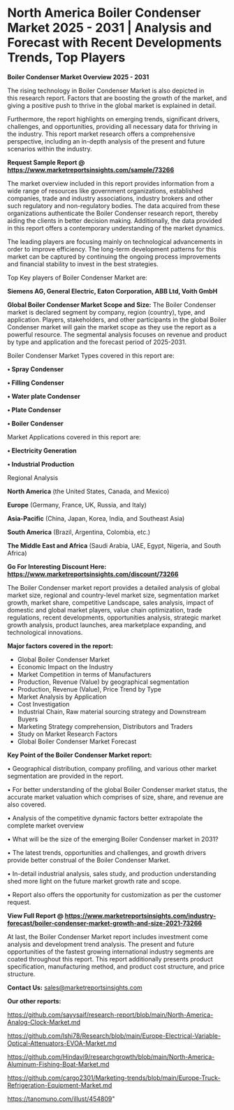 # North America Boiler Condenser Market 2025 - 2031 | Analysis and Forecast with Recent Developments Trends, Top Players

<Strong> Boiler Condenser Market Overview 2025 - 2031</strong>

The rising technology in Boiler Condenser Market is also depicted in this research report. Factors that are boosting the growth of the market, and giving a positive push to thrive in the global market is explained in detail.

Furthermore, the report highlights on emerging trends, significant drivers, challenges, and opportunities, providing all necessary data for thriving in the industry. This report market research offers a comprehensive perspective, including an in-depth analysis of the present and future scenarios within the industry.

<strong>Request Sample Report @ <a href=https://www.marketreportsinsights.com/sample/73266>https://www.marketreportsinsights.com/sample/73266</a></strong>

The market overview included in this report provides information from a wide range of resources like government organizations, established companies, trade and industry associations, industry brokers and other such regulatory and non-regulatory bodies. The data acquired from these organizations authenticate the Boiler Condenser research report, thereby aiding the clients in better decision making. Additionally, the data provided in this report offers a contemporary understanding of the market dynamics.

The leading players are focusing mainly on technological advancements in order to improve efficiency. The long-term development patterns for this market can be captured by continuing the ongoing process improvements and financial stability to invest in the best strategies.

Top Key players of Boiler Condenser Market are:

<strong>Siemens AG, General Electric, Eaton Corporation, ABB Ltd, Voith GmbH</strong>

<strong><b>Global Boiler Condenser Market Scope and Size:</b></strong>
The Boiler Condenser market is declared segment by company, region (country), type, and application. Players, stakeholders, and other participants in the global Boiler Condenser market will gain the market scope as they use the report as a powerful resource. The segmental analysis focuses on revenue and product by type and application and the forecast period of 2025-2031.

Boiler Condenser Market Types covered in this report are:

<strong>• Spray Condenser

• Filling Condenser

• Water plate Condenser

• Plate Condenser

• Boiler Condenser</strong>

Market Applications covered in this report are:

<strong>• Electricity Generation

• Industrial Production</strong> 

Regional Analysis

<strong>North America</strong> (the United States, Canada, and Mexico)

<strong>Europe</strong> (Germany, France, UK, Russia, and Italy)

<strong>Asia-Pacific</strong> (China, Japan, Korea, India, and Southeast Asia)

<strong>South America</strong> (Brazil, Argentina, Colombia, etc.)

<strong>The Middle East and Africa</strong> (Saudi Arabia, UAE, Egypt, Nigeria, and South Africa)

<strong>Go For Interesting Discount Here: <a href=https://www.marketreportsinsights.com/discount/73266>https://www.marketreportsinsights.com/discount/73266</a></strong>

The Boiler Condenser market report provides a detailed analysis of global market size, regional and country-level market size, segmentation market growth, market share, competitive Landscape, sales analysis, impact of domestic and global market players, value chain optimization, trade regulations, recent developments, opportunities analysis, strategic market growth analysis, product launches, area marketplace expanding, and technological innovations.

<strong><b>Major factors covered in the report:</b></strong>
<ul>
  <li>Global Boiler Condenser Market </li>
  <li>Economic Impact on the Industry</li>
  <li>Market Competition in terms of Manufacturers</li>
  <li>Production, Revenue (Value) by geographical segmentation</li>
  <li>Production, Revenue (Value), Price Trend by Type</li>
  <li>Market Analysis by Application</li>
  <li>Cost Investigation</li>
  <li>Industrial Chain, Raw material sourcing strategy and Downstream Buyers</li>
  <li>Marketing Strategy comprehension, Distributors and Traders</li>
  <li>Study on Market Research Factors</li>
  <li>Global Boiler Condenser Market Forecast</li>
</ul>

<strong><b>Key Point of the Boiler Condenser Market report:</b></strong>

• Geographical distribution, company profiling, and various other market segmentation are provided in the report.

• For better understanding of the global Boiler Condenser market status, the accurate market valuation which comprises of size, share, and revenue are also covered.

• Analysis of the competitive dynamic factors better extrapolate the complete market overview

• What will be the size of the emerging Boiler Condenser market in 2031?

• The latest trends, opportunities and challenges, and growth drivers provide better construal of the Boiler Condenser Market.

• In-detail industrial analysis, sales study, and production understanding shed more light on the future market growth rate and scope.

• Report also offers the opportunity for customization as per the customer request.

<strong><b>View Full Report @ <a href=https://www.marketreportsinsights.com/industry-forecast/boiler-condenser-market-growth-and-size-2021-73266>https://www.marketreportsinsights.com/industry-forecast/boiler-condenser-market-growth-and-size-2021-73266</a></b></strong>


At last, the Boiler Condenser Market report includes investment come analysis and development trend analysis. The present and future opportunities of the fastest growing international industry segments are coated throughout this report. This report additionally presents product specification, manufacturing method, and product cost structure, and price structure.

<strong>Contact Us:</strong>
sales@marketreportsinsights.com

<strong>Our other reports:</strong>

<a href=https://github.com/sayysaif/research-report/blob/main/North-America-Analog-Clock-Market.md>https://github.com/sayysaif/research-report/blob/main/North-America-Analog-Clock-Market.md</a>

<a href=https://github.com/Ishi78/Research/blob/main/Europe-Electrical-Variable-Optical-Attenuators-EVOA-Market.md>https://github.com/Ishi78/Research/blob/main/Europe-Electrical-Variable-Optical-Attenuators-EVOA-Market.md</a>

<a href=https://github.com/Hindavi9/researchgrowth/blob/main/North-America-Aluminum-Fishing-Boat-Market.md>https://github.com/Hindavi9/researchgrowth/blob/main/North-America-Aluminum-Fishing-Boat-Market.md</a>

<a href=https://github.com/cargo2301/Marketing-trends/blob/main/Europe-Truck-Refrigeration-Equipment-Market.md>https://github.com/cargo2301/Marketing-trends/blob/main/Europe-Truck-Refrigeration-Equipment-Market.md</a>

<a href=https://tanomuno.com/illust/454809>https://tanomuno.com/illust/454809</a>"
